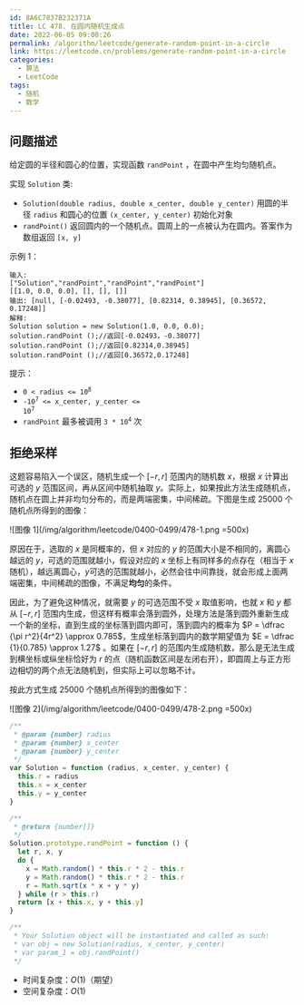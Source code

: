 ```yaml
---
id: 8A6C7837B232371A
title: LC 478. 在圆内随机生成点
date: 2022-06-05 09:00:26
permalink: /algorithm/leetcode/generate-random-point-in-a-circle
link: https://leetcode.cn/problems/generate-random-point-in-a-circle
categories:
  - 算法
  - LeetCode
tags:
  - 随机
  - 数学
---
```


<Level :type='2'/>

## 问题描述

给定圆的半径和圆心的位置，实现函数 `randPoint` ，在圆中产生均匀随机点。

实现 `Solution` 类:

- `Solution(double radius, double x_center, double y_center)` 用圆的半径 `radius` 和圆心的位置 `(x_center, y_center)` 初始化对象
- `randPoint()` 返回圆内的一个随机点。圆周上的一点被认为在圆内。答案作为数组返回 `[x, y]`

示例 1：

```text
输入:
["Solution","randPoint","randPoint","randPoint"]
[[1.0, 0.0, 0.0], [], [], []]
输出: [null, [-0.02493, -0.38077], [0.82314, 0.38945], [0.36572, 0.17248]]
解释:
Solution solution = new Solution(1.0, 0.0, 0.0);
solution.randPoint ();//返回[-0.02493，-0.38077]
solution.randPoint ();//返回[0.82314,0.38945]
solution.randPoint ();//返回[0.36572,0.17248]
```

提示：

- <code>0 < radius <= 10<sup>8</sup></code>
- <code>-10<sup>7</sup> <= x_center, y_center <= 10<sup>7</sup></code>
- `randPoint` 最多被调用 <code>3 \* 10<sup>4</sup></code> 次

## 拒绝采样

这题容易陷入一个误区，随机生成一个 $[-r,r]$ 范围内的随机数 $x$，根据 $x$ 计算出可选的 $y$ 范围区间，再从区间中随机抽取 $y$。实际上，如果按此方法生成随机点，随机点在圆上并非均匀分布的，而是两端密集，中间稀疏。下图是生成 $25000$ 个随机点所得到的图像：

![图像 1](/img/algorithm/leetcode/0400-0499/478-1.png =500x)

原因在于，选取的 $x$ 是同概率的，但 $x$ 对应的 $y$ 的范围大小是不相同的，离圆心越远的 $y$，可选的范围就越小，假设对应的 $x$ 坐标上有同样多的点存在（相当于 $x$ 随机），越远离圆心，$y$可选的范围就越小，必然会往中间靠拢，就会形成上面两端密集，中间稀疏的图像，不满足**均匀**的条件。

因此，为了避免这种情况，就需要 $y$ 的可选范围不受 $x$ 取值影响，也就 $x$ 和 $y$ 都从 $[-r,r]$ 范围内生成，但这样有概率会落到圆外，处理方法是落到圆外重新生成一个新的坐标，直到生成的坐标落到圆内即可，落到圆内的概率为 $P = \dfrac {\pi r^2}{4r^2} \approx 0.785$，生成坐标落到圆内的数学期望值为 $E = \dfrac {1}{0.785} \approx 1.27$ 。如果在 $[-r,r]$ 的范围内生成随机数，那么是无法生成到横坐标或纵坐标恰好为 $r$ 的点（随机函数区间是左闭右开），即圆周上与正方形边相切的两个点无法随机到，但实际上可以忽略不计。

按此方式生成 $25000$ 个随机点所得到的图像如下：

![图像 2](/img/algorithm/leetcode/0400-0499/478-2.png =500x)

```javascript
/**
 * @param {number} radius
 * @param {number} x_center
 * @param {number} y_center
 */
var Solution = function (radius, x_center, y_center) {
  this.r = radius
  this.x = x_center
  this.y = y_center
}

/**
 * @return {number[]}
 */
Solution.prototype.randPoint = function () {
  let r, x, y
  do {
    x = Math.random() * this.r * 2 - this.r
    y = Math.random() * this.r * 2 - this.r
    r = Math.sqrt(x * x + y * y)
  } while (r > this.r)
  return [x + this.x, y + this.y]
}

/**
 * Your Solution object will be instantiated and called as such:
 * var obj = new Solution(radius, x_center, y_center)
 * var param_1 = obj.randPoint()
 */
```

- 时间复杂度：$O(1)$（期望）
- 空间复杂度：$O(1)$
